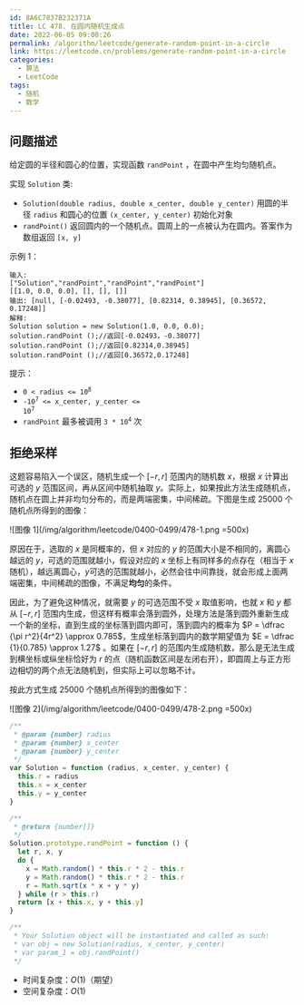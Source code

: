 ```yaml
---
id: 8A6C7837B232371A
title: LC 478. 在圆内随机生成点
date: 2022-06-05 09:00:26
permalink: /algorithm/leetcode/generate-random-point-in-a-circle
link: https://leetcode.cn/problems/generate-random-point-in-a-circle
categories:
  - 算法
  - LeetCode
tags:
  - 随机
  - 数学
---
```


<Level :type='2'/>

## 问题描述

给定圆的半径和圆心的位置，实现函数 `randPoint` ，在圆中产生均匀随机点。

实现 `Solution` 类:

- `Solution(double radius, double x_center, double y_center)` 用圆的半径 `radius` 和圆心的位置 `(x_center, y_center)` 初始化对象
- `randPoint()` 返回圆内的一个随机点。圆周上的一点被认为在圆内。答案作为数组返回 `[x, y]`

示例 1：

```text
输入:
["Solution","randPoint","randPoint","randPoint"]
[[1.0, 0.0, 0.0], [], [], []]
输出: [null, [-0.02493, -0.38077], [0.82314, 0.38945], [0.36572, 0.17248]]
解释:
Solution solution = new Solution(1.0, 0.0, 0.0);
solution.randPoint ();//返回[-0.02493，-0.38077]
solution.randPoint ();//返回[0.82314,0.38945]
solution.randPoint ();//返回[0.36572,0.17248]
```

提示：

- <code>0 < radius <= 10<sup>8</sup></code>
- <code>-10<sup>7</sup> <= x_center, y_center <= 10<sup>7</sup></code>
- `randPoint` 最多被调用 <code>3 \* 10<sup>4</sup></code> 次

## 拒绝采样

这题容易陷入一个误区，随机生成一个 $[-r,r]$ 范围内的随机数 $x$，根据 $x$ 计算出可选的 $y$ 范围区间，再从区间中随机抽取 $y$。实际上，如果按此方法生成随机点，随机点在圆上并非均匀分布的，而是两端密集，中间稀疏。下图是生成 $25000$ 个随机点所得到的图像：

![图像 1](/img/algorithm/leetcode/0400-0499/478-1.png =500x)

原因在于，选取的 $x$ 是同概率的，但 $x$ 对应的 $y$ 的范围大小是不相同的，离圆心越远的 $y$，可选的范围就越小，假设对应的 $x$ 坐标上有同样多的点存在（相当于 $x$ 随机），越远离圆心，$y$可选的范围就越小，必然会往中间靠拢，就会形成上面两端密集，中间稀疏的图像，不满足**均匀**的条件。

因此，为了避免这种情况，就需要 $y$ 的可选范围不受 $x$ 取值影响，也就 $x$ 和 $y$ 都从 $[-r,r]$ 范围内生成，但这样有概率会落到圆外，处理方法是落到圆外重新生成一个新的坐标，直到生成的坐标落到圆内即可，落到圆内的概率为 $P = \dfrac {\pi r^2}{4r^2} \approx 0.785$，生成坐标落到圆内的数学期望值为 $E = \dfrac {1}{0.785} \approx 1.27$ 。如果在 $[-r,r]$ 的范围内生成随机数，那么是无法生成到横坐标或纵坐标恰好为 $r$ 的点（随机函数区间是左闭右开），即圆周上与正方形边相切的两个点无法随机到，但实际上可以忽略不计。

按此方式生成 $25000$ 个随机点所得到的图像如下：

![图像 2](/img/algorithm/leetcode/0400-0499/478-2.png =500x)

```javascript
/**
 * @param {number} radius
 * @param {number} x_center
 * @param {number} y_center
 */
var Solution = function (radius, x_center, y_center) {
  this.r = radius
  this.x = x_center
  this.y = y_center
}

/**
 * @return {number[]}
 */
Solution.prototype.randPoint = function () {
  let r, x, y
  do {
    x = Math.random() * this.r * 2 - this.r
    y = Math.random() * this.r * 2 - this.r
    r = Math.sqrt(x * x + y * y)
  } while (r > this.r)
  return [x + this.x, y + this.y]
}

/**
 * Your Solution object will be instantiated and called as such:
 * var obj = new Solution(radius, x_center, y_center)
 * var param_1 = obj.randPoint()
 */
```

- 时间复杂度：$O(1)$（期望）
- 空间复杂度：$O(1)$
